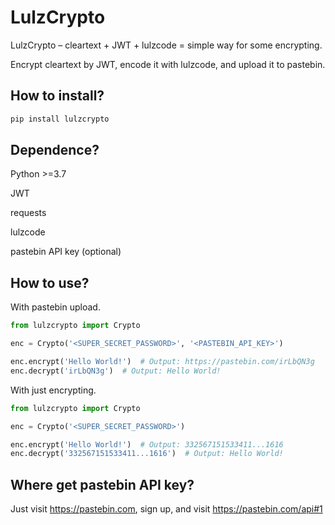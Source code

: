 # LulzCrypto

LulzCrypto – cleartext + JWT + lulzcode = simple way for some encrypting.

Encrypt cleartext by JWT, encode it with lulzcode, and upload it to pastebin.

## How to install?

```sh
pip install lulzcrypto
```

## Dependence?

Python >=3.7

JWT

requests

lulzcode

pastebin API key (optional)

## How to use?

With pastebin upload.
```python
from lulzcrypto import Crypto

enc = Crypto('<SUPER_SECRET_PASSWORD>', '<PASTEBIN_API_KEY>')

enc.encrypt('Hello World!')  # Output: https://pastebin.com/irLbQN3g
enc.decrypt('irLbQN3g')  # Output: Hello World!
```

With just encrypting.
```python
from lulzcrypto import Crypto

enc = Crypto('<SUPER_SECRET_PASSWORD>')

enc.encrypt('Hello World!')  # Output: 332567151533411...1616
enc.decrypt('332567151533411...1616')  # Output: Hello World!
```

## Where get pastebin API key?
Just visit https://pastebin.com, sign up, and visit https://pastebin.com/api#1
